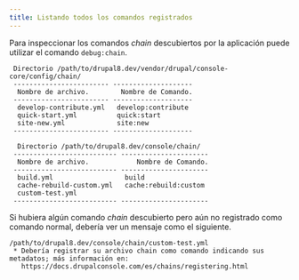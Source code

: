 ```yaml
---
title: Listando todos los comandos registrados
---
```


Para inspeccionar los comandos _chain_ descubiertos por la aplicación puede utilizar el comando `debug:chain`.

```
 Directorio /path/to/drupal8.dev/vendor/drupal/console-core/config/chain/
 ------------------------ --------------------
  Nombre de archivo.        Nombre de Comando.
 ------------------------ --------------------
  develop-contribute.yml   develop:contribute
  quick-start.yml          quick:start
  site-new.yml             site:new
 ------------------------ --------------------

  Directorio /path/to/drupal8.dev/console/chain/
 -------------------------- ----------------------
  Nombre de archivo.            Nombre de Comando.
 -------------------------- ----------------------
  build.yml                  build
  cache-rebuild-custom.yml   cache:rebuild:custom
  custom-test.yml
 -------------------------- ----------------------
```

Si hubiera algún comando _chain_ descubierto pero aún no registrado como comando normal, debería ver un mensaje como el siguiente.

```
/path/to/drupal8.dev/console/chain/custom-test.yml
 * Debería registrar su archivo chain como comando indicando sus metadatos; más información en:
   https://docs.drupalconsole.com/es/chains/registering.html
```
